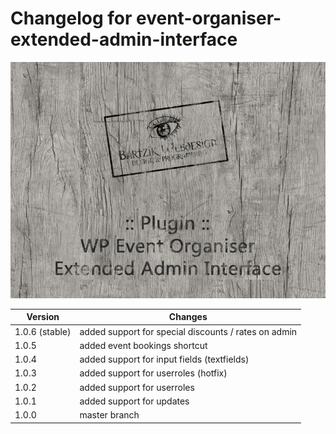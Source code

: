 # Changelog for event-organiser-extended-admin-interface
![event-organiser-extended-admin-interface](/screenshot.jpg)

Version | Changes
------- | -------
1.0.6 (stable) | added support for special discounts / rates on admin
1.0.5 | added event bookings shortcut
1.0.4 | added support for input fields (textfields)
1.0.3 | added support for userroles (hotfix)
1.0.2 | added support for userroles
1.0.1 | added support for updates
1.0.0 | master branch